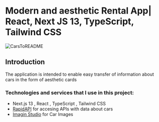 # Modern and aesthetic Rental App| React, Next JS 13, TypeScript, Tailwind CSS

![CarsToREADME](https://github.com/franciszekkostka/cars/assets/118021999/39e2ef9c-231e-4460-9f7d-743cdd48e3d7)

## Introduction
The application is intended to enable easy transfer of information about cars in the form of aesthetic cards
 
### Technologies and services that I use in this project:
- Next.js 13 , React , TypeScript , Tailwind CSS
- [RapidAPI](https://rapidapi.com/hub) for accesing APIs with data about cars
- [Imagin Studio](https://www.imagin.studio/) for Car Images
